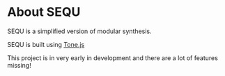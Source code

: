 # About SEQU
SEQU is a simplified version of modular synthesis.

SEQU is built using <a href="https://tonejs.github.io/">Tone.js</a>

This project is in very early in development and there are a lot of features missing!

